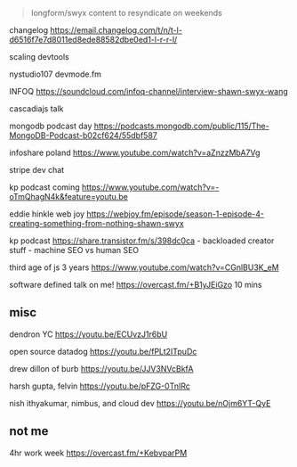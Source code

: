 > longform/swyx content to resyndicate  on weekends


changelog https://email.changelog.com/t/n/t-l-d6516f7e7d8011ed8ede88582dbe0ed1-l-r-r-l/

scaling devtools

nystudio107 devmode.fm

INFOQ https://soundcloud.com/infoq-channel/interview-shawn-swyx-wang

cascadiajs talk

mongodb podcast day https://podcasts.mongodb.com/public/115/The-MongoDB-Podcast-b02cf624/55dbf587

infoshare poland https://www.youtube.com/watch?v=aZnzzMbA7Vg

stripe dev chat

kp podcast coming https://www.youtube.com/watch?v=-oTmQhagN4k&feature=youtu.be




eddie hinkle web joy https://webjoy.fm/episode/season-1-episode-4-creating-something-from-nothing-shawn-swyx


kp podcast https://share.transistor.fm/s/398dc0ca - backloaded creator stuff - machine SEO vs human SEO


third age of js 3 years https://www.youtube.com/watch?v=CGnlBU3K_eM


software defined talk on me! https://overcast.fm/+B1yJEiGzo 10 mins



## misc

dendron YC https://youtu.be/ECUvzJ1r6bU

open source datadog https://youtu.be/fPLt2ITpuDc



drew dillon of burb https://youtu.be/JJV3NVcBkfA

harsh gupta, felvin https://youtu.be/pFZG-0TnIRc


nish ithyakumar, nimbus, and cloud dev https://youtu.be/nOjm6YT-QyE

## not me

4hr work week https://overcast.fm/+KebvparPM
